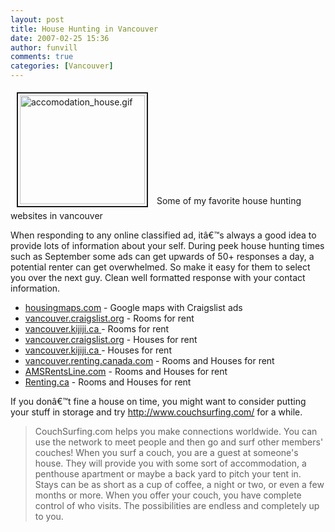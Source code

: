 ```yaml
---
layout: post
title: House Hunting in Vancouver
date: 2007-02-25 15:36
author: funvill
comments: true
categories: [Vancouver]
---
```

<a href="/blog/wp-content/uploads/2006/accomodation_house.gif" rel="lightbox"><img src="/blog/wp-content/uploads/2006/accomodation_house.gif" alt="accomodation_house.gif" title="accomodation_house.gif" style="margin: 5px 10px; padding: 3px" border="2" height="174" width="200" /></a>
Some of my favorite house hunting websites in vancouver

When responding to any online classified ad, itâ€™s always a good idea to provide lots of information about your self. During peek house hunting times such as September some ads can get upwards of 50+ responses a day, a potential renter can get overwhelmed. So make it easy for them to select you over the next guy. Clean well formatted response with your contact information.
<ul>
	<li><a href="http://www.housingmaps.com/">housingmaps.com</a> - Google maps with Craigslist ads</li>
	<li><a href="http://vancouver.craigslist.org/roo/">vancouver.craigslist.org</a> - Rooms for rent</li>
	<li><a href="http://vancouver.kijiji.ca/f-housing-rooms-shared-W0QQCatIdZ36">vancouver.kijiji.ca </a> - Rooms for rent</li>
	<li><a href="http://vancouver.craigslist.org/apa/">vancouver.craigslist.org</a> - Houses for rent</li>
	<li><a href="http://vancouver.kijiji.ca/f-housing-house-rental-W0QQCatIdZ43">vancouver.kijiji.ca </a> - Houses for rent</li>
	<li><a href="http://vancouver.renting.canada.com/">vancouver.renting.canada.com</a> - Rooms and Houses for rent</li>
	<li><a href="http://www.amsrentsline.com/">AMSRentsLine.com</a> - Rooms and Houses for rent</li>
	<li><a href="http://vancouver.renting.canada.com/">Renting.ca</a> - Rooms and Houses for rent</li>
</ul>
If you donâ€™t fine a house on time, you might want to consider putting your stuff in storage and try <a href="http://www.couchsurfing.com/">http://www.couchsurfing.com/</a> for a while.
<blockquote>CouchSurfing.com helps you make connections worldwide. You can use the network to meet people and then go and surf other members' couches! When you surf a couch, you are a guest at someone's house. They will provide you with some sort of accommodation, a penthouse apartment or maybe a back yard to pitch your tent in. Stays can be as short as a cup of coffee, a night or two, or even a few months or more. When you offer your couch, you have complete control of who visits. The possibilities are endless and completely up to you.</blockquote>
